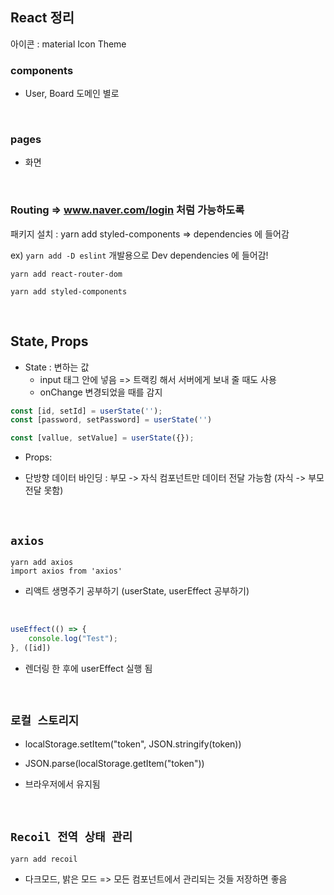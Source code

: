 ## React 정리

아이콘 : material Icon Theme

### components

- User, Board  도메인 별로

<br>

### pages

- 화면

<br>

### Routing => www.naver.com/login 처럼 가능하도록

패키지 설치 : yarn add styled-components => dependencies 에 들어감

ex) `yarn add -D eslint` 개발용으로 Dev dependencies 에 들어감!

```
yarn add react-router-dom
```

```
yarn add styled-components
```

<br>

## State, Props

- State : 변하는 값
  - input 태그 안에 넣음 => 트랙킹 해서 서버에게 보내 줄 때도 사용
  - onChange 변경되었을 때를 감지

```js
const [id, setId] = userState('');
const [password, setPassword] = userState('')

const [vallue, setValue] = userState({});
```

- Props: 


- 단방향 데이터 바인딩 : 부모 -> 자식 컴포넌트만 데이터 전달 가능함 (자식 -> 부모 전달 못함)

<br>

## `axios`

```
yarn add axios
import axios from 'axios'
```

- 리액트 생명주기 공부하기 (userState, userEffect 공부하기)

<br>

```js
useEffect(() => {
    console.log("Test");
}, ([id])
```

- 렌더링 한 후에 userEffect 실행 됨

<br>

## `로컬 스토리지`

- localStorage.setItem("token", JSON.stringify(token))

- JSON.parse(localStorage.getItem("token"))

- 브라우저에서 유지됨

<br>

## `Recoil 전역 상태 관리`

```
yarn add recoil
```

- 다크모드, 밝은 모드 => 모든 컴포넌트에서 관리되는 것들 저장하면 좋음

<br>

